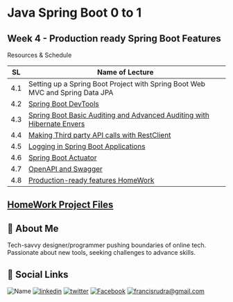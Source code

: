 # Java Spring Boot 0 to 1

## Week 4 - Production ready Spring Boot Features

Resources & Schedule

| SL  | Name of Lecture                                                                              |
| --- | -------------------------------------------------------------------------------------------- |
| 4.1 | Setting up a Spring Boot Project with Spring Boot Web MVC and Spring Data JPA                |
| 4.2 | [Spring Boot DevTools](./4_2_Devtools.pdf)                                                   |
| 4.3 | [Spring Boot Basic Auditing and Advanced Auditing with Hibernate Envers](./4_3_Auditing.pdf) |
| 4.4 | [Making Third party API calls with RestClient](./4_4_Rest_Client.pdf)                        |
| 4.5 | [Logging in Spring Boot Applications](./4_5_Logging.pdf)                                     |
| 4.6 | [Spring Boot Actuator](./4_6_Spring_Boot_Actuator.pdf)                                       |
| 4.7 | [OpenAPI and Swagger](./4_7_Open_API_and_Swagger.pdf)                                        |
| 4.8 | [Production-ready features HomeWork](./4_8_Production_Ready_features_Homework.pdf)           |

## [HomeWork Project Files](./HomeWork/README.md)

## 🚀 About Me

Tech-savvy designer/programmer pushing boundaries of online tech. Passionate about new tools, seeking challenges to advance skills.

## 🔗 Social Links

![Name](https://img.shields.io/badge/Name-Francis%20Rudra%20D%20Cruze-yellowgreen?style=for-the-badge)
[![linkedin](https://img.shields.io/badge/linkedin-0A66C2?style=for-the-badge&logo=linkedin&logoColor=white)](https://www.linkedin.com/in/rudradcruze)
[![twitter](https://img.shields.io/badge/twitter-1DA1F2?style=for-the-badge&logo=twitter&logoColor=white)](https://twitter.com/rudradcruze)
[![Facebook](https://img.shields.io/badge/facebook-4267B2?style=for-the-badge&logo=facebook&logoColor=white)](https://facebook.com/rudradcruze)
[![francisrudra@gmail.com](https://img.shields.io/badge/gmail-4267B2?style=for-the-badge&logo=gmail&logoColor=white)](mailto:francisrudra@gmail.com)
